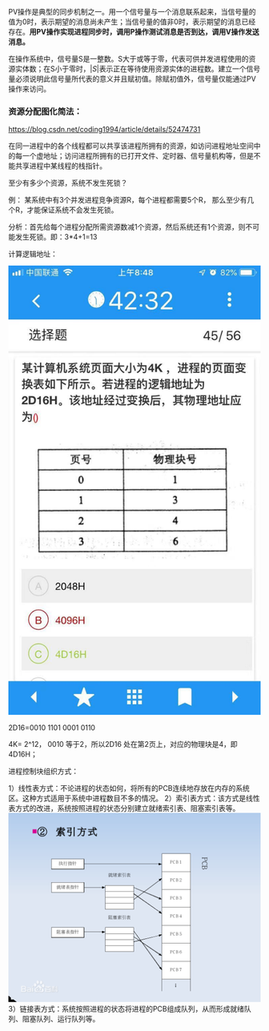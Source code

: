 PV操作是典型的同步机制之一。用一个信号量与一个消息联系起来，当信号量的值为0时，表示期望的消息尚未产生；当信号量的值非0时，表示期望的消息已经存在。**用PV操作实现进程同步时，调用P操作测试消息是否到达，调用V操作发送消息。**


在操作系统中，信号量S是一整数。S大于或等于零，代表可供并发进程使用的资源实体数；在S小于零时，$|S|$表示正在等待使用资源实体的进程数。建立一个信号量必须说明此信号量所代表的意义并且赋初值。除赋初值外，信号量仅能通过PV操作来访问。



### 资源分配图化简法：
https://blog.csdn.net/coding1994/article/details/52474731

在同一进程中的各个线程都可以共享该进程所拥有的资源，如访问进程地址空间中的每一个虚地址；访问进程所拥有的已打开文件、定时器、信号量机构等，但是不能共享进程中某线程的栈指针。



至少有多少个资源，系统不发生死锁？

例： 某系统中有3个并发进程竞争资源R，每个进程都需要5个R， 那么至少有几个R，才能保证系统不会发生死锁。

分析：首先给每个进程分配所需资源数减1个资源，然后系统还有1个资源，则不可能发生死锁。即：3*4+1=13


计算逻辑地址：

![](./png/逻辑地址计算.jpg)

2D16=0010 1101 0001 0110

4K= 2^12， 0010 等于2，所以2D16 处在第2页上，对应的物理块是4，即4D16H；


进程控制块组织方式：

1）线性表方式：不论进程的状态如何，将所有的PCB连续地存放在内存的系统区。这种方式适用于系统中进程数目不多的情况。
2）索引表方式：该方式是线性表方式的改进，系统按照进程的状态分别建立就绪索引表、阻塞索引表等。
![](./png/PCB_索引方式.png)
3）链接表方式：系统按照进程的状态将进程的PCB组成队列，从而形成就绪队列、阻塞队列、运行队列等。

